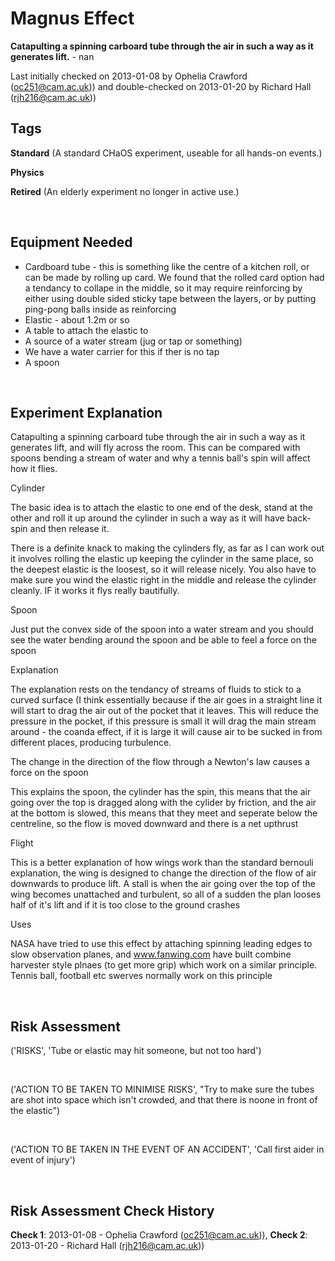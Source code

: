 # Magnus Effect

**Catapulting a spinning carboard tube through the air in such a way as it generates lift.** - nan

Last initially checked on 2013-01-08 by Ophelia Crawford (oc251@cam.ac.uk)) and double-checked on 2013-01-20 by Richard Hall (rjh216@cam.ac.uk))

## Tags
<!--- Start Tags (DO NOT REMOVE THIS COMMENT) --->

**Standard** (A standard CHaOS experiment, useable for all hands-on events.)

**Physics**

**Retired** (An elderly experiment no longer in active use.)
<!--- End Tags (DO NOT REMOVE THIS COMMENT) --->

<br/>

## Equipment Needed 
- Cardboard tube - this is something like the centre of a kitchen roll, or can be made by rolling up card. We found that the rolled card option had a tendancy to collape in the middle, so it may require reinforcing by either using double sided sticky tape between the layers, or by putting ping-pong balls inside as reinforcing
- Elastic - about 1.2m or so
- A table to attach the elastic to
- A source of a water stream (jug or tap or something)
- We have a water carrier for this if ther is no tap
- A spoon

<br/>

## Experiment Explanation 

Catapulting a spinning carboard tube through the air in such a way as it generates lift, and will fly across the room. This can be compared with spoons bending a stream of water and why a tennis ball's spin will affect how it flies.

Cylinder

The basic idea is to attach the elastic to one end of the desk, stand at the other and roll it up around the cylinder in such a way as it will have back-spin and then release it.

There is a definite knack to making the cylinders fly, as far as I can work out it involves rolling the elastic up keeping the cylinder in the same place, so the deepest elastic is the loosest, so it will release nicely. You also have to make sure you wind the elastic right in the middle and release the cylinder cleanly. IF it works it flys really bautifully.

Spoon

Just put the convex side of the spoon into a water stream and you should see the water bending around the spoon and be able to feel a force on the spoon

Explanation

The explanation rests on the tendancy of streams of fluids to stick to a curved surface (I think essentially because if the air goes in a straight line it will start to drag the air out of the pocket that it leaves. This will reduce the pressure in the pocket, if this pressure is small it will drag the main stream around - the coanda effect, if it is large it will cause air to be sucked in from different places, producing turbulence.


The change in the direction of the flow through a Newton's law causes a force on the spoon

This explains the spoon, the cylinder has the spin, this means that the air going over the top is dragged along with the cylider by friction, and the air at the bottom is slowed, this means that they meet and seperate below the centreline, so the flow is moved downward and there is a net upthrust


Flight

This is a better explanation of how wings work than the standard bernouli explanation, the wing is designed to change the direction of the flow of air downwards to produce lift. A stall is when the air going over the top of the wing becomes unattached and turbulent, so all of a sudden the plan looses half of it's lift and if it is too close to the ground crashes

Uses

NASA have tried to use this effect by attaching spinning leading edges to slow observation planes, and www.fanwing.com have built combine harvester style plnaes (to get more grip) which work on a similar principle.
Tennis ball, football etc swerves normally work on this principle

<br/>

## Risk Assessment

('RISKS', 'Tube or elastic may hit someone, but not too hard')

<br/>

('ACTION TO BE TAKEN TO MINIMISE RISKS', "Try to make sure the tubes are shot into space which isn't crowded, and that there is noone in front of the elastic")

<br/>

('ACTION TO BE TAKEN IN THE EVENT OF AN ACCIDENT', 'Call first aider in event of injury')

<br/>

## Risk Assessment Check History 

**Check 1**: 2013-01-08 - Ophelia Crawford (oc251@cam.ac.uk)), **Check 2**: 2013-01-20 - Richard Hall (rjh216@cam.ac.uk))